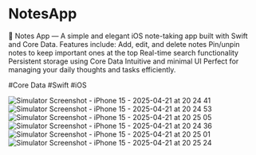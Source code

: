 # NotesApp
📝 Notes App — A simple and elegant iOS note-taking app built with Swift and Core Data. Features include: Add, edit, and delete notes Pin/unpin notes to keep important ones at the top Real-time search functionality Persistent storage using Core Data Intuitive and minimal UI Perfect for managing your daily thoughts and tasks efficiently.

#Core Data #Swift #iOS




![Simulator Screenshot - iPhone 15 - 2025-04-21 at 20 24 41](https://github.com/user-attachments/assets/ddee6789-2dfd-4995-b8e5-7b77bd509e1a)
![Simulator Screenshot - iPhone 15 - 2025-04-21 at 20 24 53](https://github.com/user-attachments/assets/642965eb-0b2a-4c7e-8fe3-fbd26f683b5c)
![Simulator Screenshot - iPhone 15 - 2025-04-21 at 20 25 05](https://github.com/user-attachments/assets/2d5d87ac-53e1-42cc-966b-e7f793ec7b2e)
![Simulator Screenshot - iPhone 15 - 2025-04-21 at 20 24 36](https://github.com/user-attachments/assets/807e947b-17ca-403f-8393-fb28f505d16e)
![Simulator Screenshot - iPhone 15 - 2025-04-21 at 20 25 01](https://github.com/user-attachments/assets/5b3d9697-7c2a-4512-9245-c29c8a5d7a4a)
![Simulator Screenshot - iPhone 15 - 2025-04-21 at 20 25 24](https://github.com/user-attachments/assets/23e5333c-1764-49d5-a79d-f62a3f55d821)
